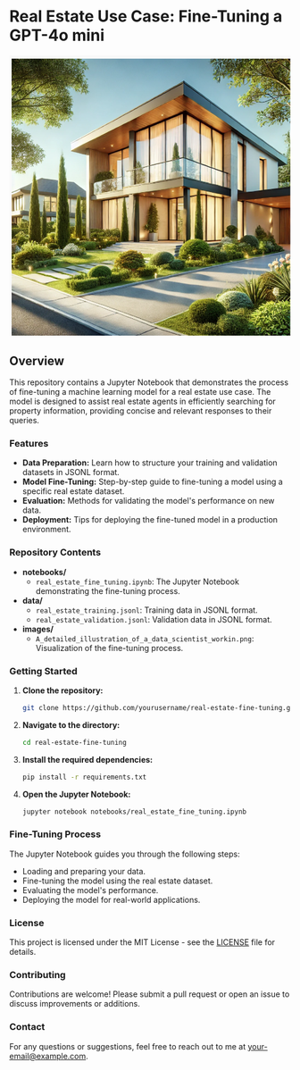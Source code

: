 
# Real Estate Use Case: Fine-Tuning a GPT-4o mini
![Fine-Tuning in Action](./images/house.png)

## Overview

This repository contains a Jupyter Notebook that demonstrates the process of fine-tuning a machine learning model for a real estate use case. The model is designed to assist real estate agents in efficiently searching for property information, providing concise and relevant responses to their queries.

### Features

- **Data Preparation:** Learn how to structure your training and validation datasets in JSONL format.
- **Model Fine-Tuning:** Step-by-step guide to fine-tuning a model using a specific real estate dataset.
- **Evaluation:** Methods for validating the model's performance on new data.
- **Deployment:** Tips for deploying the fine-tuned model in a production environment.

### Repository Contents

- **notebooks/**
  - `real_estate_fine_tuning.ipynb`: The Jupyter Notebook demonstrating the fine-tuning process.
- **data/**
  - `real_estate_training.jsonl`: Training data in JSONL format.
  - `real_estate_validation.jsonl`: Validation data in JSONL format.
- **images/**
  - `A_detailed_illustration_of_a_data_scientist_workin.png`: Visualization of the fine-tuning process.

### Getting Started

1. **Clone the repository:**
   ```bash
   git clone https://github.com/yourusername/real-estate-fine-tuning.git
   ```
2. **Navigate to the directory:**
   ```bash
   cd real-estate-fine-tuning
   ```
3. **Install the required dependencies:**
   ```bash
   pip install -r requirements.txt
   ```
4. **Open the Jupyter Notebook:**
   ```bash
   jupyter notebook notebooks/real_estate_fine_tuning.ipynb
   ```

### Fine-Tuning Process

The Jupyter Notebook guides you through the following steps:

- Loading and preparing your data.
- Fine-tuning the model using the real estate dataset.
- Evaluating the model's performance.
- Deploying the model for real-world applications.

### License

This project is licensed under the MIT License - see the [LICENSE](LICENSE) file for details.

### Contributing

Contributions are welcome! Please submit a pull request or open an issue to discuss improvements or additions.

### Contact

For any questions or suggestions, feel free to reach out to me at [your-email@example.com](mailto:your-email@example.com).
